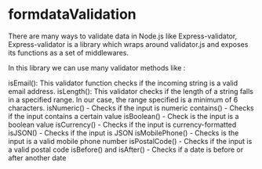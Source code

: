 # formdataValidation
There are many ways to validate data in Node.js like Express-validator,
 Express-validator is a library which wraps around validator.js and exposes its functions as a set of middlewares.
 
 In this library we can use many validator methods like : 
 
 isEmail(): This validator function checks if the incoming string is a valid email address.
 isLength(): This validator checks if the length of a string falls in a specified range. In our case, the range specified is a minimum of 6 characters.
 isNumeric() - Checks if the input is numeric
 contains() - Checks if the input contains a certain value
 isBoolean() - Check is the input is a boolean value
 isCurrency() - Checks if the input is currency-formatted
 isJSON() - Checks if the input is JSON
 isMobilePhone() - Checks is the input is a valid mobile phone number
 isPostalCode() - Checks if the input is a valid postal code
 isBefore() and isAfter() - Checks if a date is before or after another date
